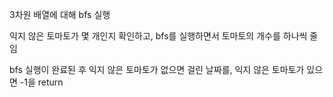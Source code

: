 3차원 배열에 대해 bfs 실행

익지 않은 토마토가 몇 개인지 확인하고, bfs를 실행하면서 토마토의 개수를 하나씩 줄임

bfs 실행이 완료된 후 익지 않은 토마토가 없으면 걸린 날짜를, 익지 않은 토마토가 있으면 -1을 return
